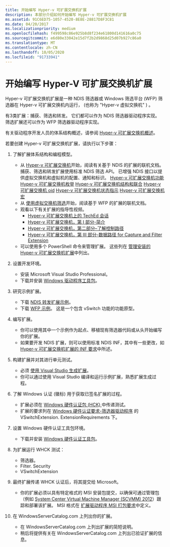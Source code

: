 ```yaml
---
title: 开始编写 Hyper-v 可扩展交换机扩展
description: 本部分介绍如何开始编写 Hyper-v 可扩展交换机扩展
ms.assetid: 91C6ED75-1057-4520-8E8E-28817D8F3C81
ms.date: 04/20/2017
ms.localizationpriority: medium
ms.openlocfilehash: f499598c86e925b8d8f234e61800d141616a0c75
ms.sourcegitcommit: e6d80e33042e15d7f2b2d9868d25d07b927c86a0
ms.translationtype: MT
ms.contentlocale: zh-CN
ms.lasthandoff: 10/05/2020
ms.locfileid: "91733941"
---
```

# <a name="getting-started-writing-a-hyper-v-extensible-switch-extension"></a>开始编写 Hyper-V 可扩展交换机扩展

Hyper-v 可扩展交换机扩展是一种 NDIS 筛选器或 Windows 筛选平台 (WFP) 筛选器在 Hyper-v 可扩展交换机内运行， (也称为 "Hyper-v 虚拟交换机" ) 。

有3类扩展：捕获、筛选和转发。 它们都可以作为 NDIS 筛选器驱动程序实现。 筛选扩展还可以作为 WFP 筛选器驱动程序实现。

有关驱动程序开发人员的体系结构概述，请参阅 [Hyper-v 可扩展交换机概述](overview-of-the-hyper-v-extensible-switch.md)。

若要创建 Hyper-v 可扩展交换机扩展，请执行以下步骤：

1. 了解扩展体系结构和编程模型。
    -   从 [Hyper-v 可扩展交换机](hyper-v-extensible-switch.md)开始，阅读有关基于 NDIS 的扩展的联机文档。 捕获、筛选和转发扩展使用标准 NDIS 筛选 API。 已增强 NDIS 接口以提供虚拟交换机和虚拟机的配置、通知和标识。
        [Hyper-v 可扩展交换机功能](/windows-hardware/drivers/ddi/_netvista/) 
        [Hyper-v 可扩展交换机枚举](/windows-hardware/drivers/ddi/ntddndis/index) 
        [Hyper-v 可扩展交换机结构和联合](/windows-hardware/drivers/ddi/_netvista/) 
        [Hyper-v 可扩展交换机 oid](./hyper-v-extensible-switch-oids.md) 
        [Hyper-v 可扩展交换机状态指示](./hyper-v-extensible-switch-status-indications.md) 
        [Hyper-v 可扩展交换机宏](/windows-hardware/drivers/ddi/ntddndis/)
    -   从 [使用虚拟交换机筛选](using-virtual-switch-filtering.md)开始，阅读基于 WFP 的扩展的联机文档。
    -   观看以下有关扩展的指导性视频。
        -   [Hyper-v 可扩展交换机上的 TechEd 会话](https://channel9.msdn.com/Events/TechEd/NorthAmerica/2012/VIR307)
        -   [Hyper-v 可扩展交换机，第 I 部分-简介](https://channel9.msdn.com/posts/Hyper-V-Extensible-Switch-Part-I--Introduction)
        -   [Hyper-v 可扩展交换机，第二部分–了解控制路径](https://channel9.msdn.com/posts/Hyper-V-Extensible-Switch-Part-II--Understanding-the-Control-Path)
        -   [Hyper-v 可扩展交换机，第 III 部分-数据路径 for Capture and Filter Extension](https://channel9.msdn.com/posts/Hyper-V-Extensible-Switch-Part-III--The-Ins-and-Outs-of-the-Data-Path-for-Capture-and-Filter-Extensi)
    -   可以使用多个 PowerShell 命令来管理扩展。 这些列在 [管理安装的 Hyper-v 可扩展交换机扩展](managing-installed-hyper-v-extensions.md)中列出。

2.  设置开发环境。
    -   安装 Microsoft Visual Studio Professional。
    -   下载并安装 [Windows 驱动程序工具包](../download-the-wdk.md)。

3.  研究示例扩展。
    -   下载 [NDIS 转发扩展示例](https://go.microsoft.com/fwlink/p/?LinkId=618935)。
    -   下载 [WFP 示例](https://go.microsoft.com/fwlink/p/?LinkId=618934)。 这是一个包含 vSwitch 功能的功能原型。

4.  编写扩展。
    -   你可以使用其中一个示例作为起点、移植现有筛选器代码或从头开始编写你的扩展。
    -   如果要开发 NDIS 扩展，则可以使用标准 NDIS INF，其中有一些更改，如 [Hyper-v 可扩展交换机扩展的 INF 要求](inf-requirements-for-hyper-v-extensions.md)中所述。

5.  构建扩展并对其进行单元测试。
    -   必须 [使用 Visual Studio 生成扩展](https://visualstudio.microsoft.com/vs/)。
    -   你可以通过使用 Visual Studio 编译和运行示例扩展，熟悉扩展生成过程。

6.  了解 Windows 认证 (徽标) 用于获取已签名扩展的过程。
    -   扩展必须在 [Windows 硬件认证包 (HCK) ](/previous-versions/windows/hardware/cert-program/)中传递测试。
    -   扩展的要求列在 [Windows 硬件认证要求-筛选器驱动程序](/previous-versions/windows/hardware/cert-program/windows-hardware-certification-requirements---filter-driver) 的 VSwitchExtension. ExtensionRequirements 下。

7.  设置 Windows 硬件认证工具包环境。
    -   下载并安装 [Windows 硬件认证工具包](/windows-hardware/test/hlk/)。

8.  为扩展运行 WHCK 测试：
    -   筛选器。
    -   Filter. Security
    -   VSwitchExtension

9.  最终扩展传递 WHCK 认证后，将其提交给 Microsoft。
    -   你的扩展必须以具有特定格式的 MSI 安装包提交，以确保可通过管理包（例如 [System Center Virtual Machine Manager (SCVMM) 2012](/previous-versions/technet-magazine/hh300651(v=msdn.10))）跟踪和部署该扩展。 MSI 格式在 [扩展驱动程序 MSI 打包要求](./extension-driver-msi-packaging-requirements.md)中定义。

10. 在 WindowsServerCatalog.com 上列出你的扩展。
    -   在 WindowsServerCatalog.com 上列出扩展的简短说明。
    -   稍后将提供有关在 WindowsServerCatalog.com 上列出已验证扩展的信息。